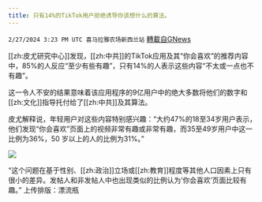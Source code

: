 ```yaml
---
title: 只有14%的TikTok用户拒绝诱导你该想什么的算法。
---
```

`2/27/2024 3:23 PM UTC 喜马拉雅农场新西兰站` [轉載自GNews](https://gnews.org/articles/2345955)

[[zh:皮尤研究中心]]发现，[[zh:中共]]的TikTok应用及其“你会喜欢”的推荐内容中，85%的人反应“至少有些有趣”，只有14%的人表示这些内容“不太或一点也不有趣”。

这一令人不安的结果意味着该应用程序的9亿用户中的绝大多数将他们的数字和[[zh:文化]]指导托付给了[[zh:中共]]及其算法。

皮尤解释说，年轻用户对这些内容特别感兴趣：“大约47%的18至34岁用户表示，他们发现“你会喜欢”页面上的视频非常有趣或非常有趣，而35至49岁用户中这一比例为36%，50 岁以上的人的比例为31%。”

![](ipfs://Qmay6tbPFU4z6pwEUGf8fSuFvwURrmPWTwvwSZtgqEnfmo?.png)

“这个问题在基于性别、[[zh:政治]]立场或[[zh:教育]]程度等其他人口因素上只有很小的差异。发帖人和非发帖人中也出现类似的比例认为’你会喜欢’页面比较有趣。”
上传排版：漂流瓶
